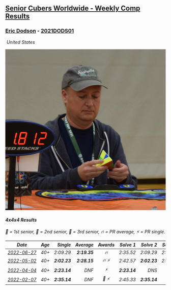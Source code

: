 <style>table {white-space: nowrap;}</style>
<link rel="stylesheet" type="text/css" href="/scw-comp/css/flags.css" />

## [Senior Cubers Worldwide - Weekly Comp Results](/scw-comp/results/)
### [Eric Dodson](README.md) - [2021DODS01](https://www.worldcubeassociation.org/persons/2021DODS01?event=444)

<i class="flag flag-US" />&nbsp;United States

![Eric Dodson](1639144815.png)

#### 4x4x4 Results

<span style="white-space: nowrap;">🥇 = 1st senior</span>, <span style="white-space: nowrap;">🥈 = 2nd senior</span>, <span style="white-space: nowrap;">🥉 = 3rd senior</span>, <span style="white-space: nowrap;">🔥 = PR average</span>, <span style="white-space: nowrap;">⚡ = PR single</span>.

| Date | Age | Single | Average | Awards | Solve 1 | Solve 2 | Solve 3 | Solve 4 | Solve 5 | Video |
| :--: | :--: | --: | --: | :--: | --: | --: | --: | --: | --: | :-- |
| [2022-06-27](../../results/2022-06-27/444.md) | 40+ | 2:09.29 | **2:19.35** | 🔥 | 2:35.52 | 2:09.29 | 2:13.23 | DNS | DNS | [Desktop](https://www.facebook.com/events/605852520957703/permalink/615386053337683) / [Mobile](https://m.facebook.com/events/605852520957703?view=permalink&id=615386053337683) |
| [2022-05-02](../../results/2022-05-02/444.md) | 40+ | **2:02.23** | **2:28.15** | 🔥 ⚡ | 2:42.57 | **2:02.23** | 2:39.66 | DNS | DNS | [Desktop](https://www.facebook.com/events/766988371376362/permalink/776336783774854) / [Mobile](https://m.facebook.com/events/766988371376362?view=permalink&id=776336783774854) |
| [2022-04-04](../../results/2022-04-04/444.md) | 40+ | **2:23.14** | DNF | ⚡ | **2:23.14** | DNS | DNS | DNS | DNS | [Desktop](https://www.facebook.com/events/405703218032158/permalink/413515137250966) / [Mobile](https://m.facebook.com/events/405703218032158?view=permalink&id=413515137250966) |
| [2022-02-07](../../results/2022-02-07/444.md) | 40+ | **2:35.14** | DNF | 🥉 ⚡ | 2:45.33 | **2:35.14** | DNF | DNF | DNF | [Desktop](https://www.facebook.com/events/348205073823528/permalink/356476699663032) / [Mobile](https://m.facebook.com/events/348205073823528?view=permalink&id=356476699663032) |


<!-- Global site tag (gtag.js) - Google Analytics -->
<script async src="https://www.googletagmanager.com/gtag/js?id=UA-86348435-3"></script>
<script>window.dataLayer = window.dataLayer || []; function gtag() {dataLayer.push(arguments);} gtag('js', new Date()); gtag('config', 'UA-86348435-3');</script>
